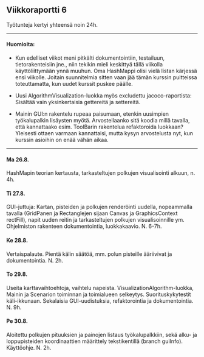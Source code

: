## Viikkoraportti 6

Työtunteja kertyi yhteensä noin 24h.

---

#### Huomioita:

* Kun edelliset viikot meni pitkälti dokumentointiin, testailuun, tietorakenteisiin jne., niin tekikin mieli keskittyä tällä viikolla käyttöliittymään ynnä muuhun. Oma HashMappi olisi vielä listan kärjessä ensi viikolle. Joitain suunnitelmia sitten vaan jää tämän kurssin puitteissa toteuttamatta, kun uudet kurssit puskee päälle.

* Uusi AlgorithmVisualization-luokka myös excludettu jacoco-raportista: Sisältää vain yksinkertaisia gettereitä ja settereitä.

* Mainin GUI:n rakentelu rupeaa paisumaan, etenkin uusimpien työkalupalkin lisäysten myötä. Arvostellaanko sitä koodia millä tavalla, että kannattaako esim. ToolBarin rakentelua refaktoroida luokkaan? Yleisesti ottaen varmaan kannattaisi, mutta kysyn arvostelusta nyt, kun kurssin asioihin on enää vähän aikaa.

---

#### Ma 26.8.

HashMapin teorian kertausta, tarkasteltujen polkujen visualisointi alkuun, n. 4h.

#### Ti 27.8.

GUI-juttuja: Kartan, pisteiden ja polkujen renderöinti uudella, nopeammalla tavalla (GridPanen ja Rectanglejen sijaan Canvas ja GraphicsContext rectFill), napit uuden reitin ja tarkasteltujen polkujen visualisoinnille ym. Ohjelmiston rakenteen dokumentointia, luokkakaavio. N. 6-7h.

#### Ke 28.8.

Vertaispalaute. Pientä kälin säätöä, mm. polun pisteille ääriivivat ja dokumentointia. N. 2h.

#### To 29.8.

Useita karttavaihtoehtoja, vaihtelu napeista. VisualizationAlgorithm-luokka, Mainin ja Scenarion toiminnan ja toimialueen selkeytys. Suorituskykytestit käli-ikkunaan. Sekalaisia GUI-uudistuksia, refaktorointia ja dokumentointia. N. 9h.

#### Pe 30.8.

Aloitettu polkujen pituuksien ja painojen listaus työkalupalkkiin, sekä alku- ja loppupisteiden koordinaattien määrittely tekstikentillä (branch guiInfo). Käyttöohje. N. 2h.